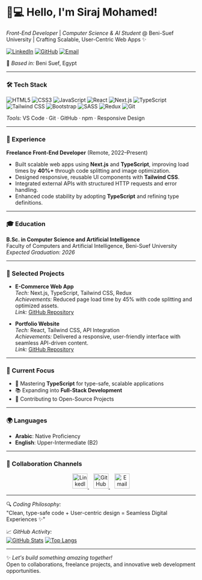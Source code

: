 # 👨💻 Hello, I'm Siraj Mohamed!

*Front-End Developer* | *Computer Science & AI Student* @ Beni-Suef University | Crafting Scalable, User-Centric Web Apps ✨

[![LinkedIn](https://img.shields.io/badge/-Connect_On_LinkedIn-0077B5?style=for-the-badge&logo=linkedin&logoColor=white)](https://www.linkedin.com/in/siraj-mohamed-510a79348)
[![GitHub](https://img.shields.io/badge/-Follow_On_GitHub-181717?style=for-the-badge&logo=github&logoColor=white)](https://github.com/serag-mohamed)
[![Email](https://img.shields.io/badge/-Email_Me-D14836?style=for-the-badge&logo=gmail&logoColor=white)](mailto:serag9923@gmail.com)

📍 *Based in:* Beni Suef, Egypt  

---

### 🛠 Tech Stack
![HTML5](https://img.shields.io/badge/-HTML5-E34F26?logo=html5&logoColor=white)
![CSS3](https://img.shields.io/badge/-CSS3-1572B6?logo=css3)
![JavaScript](https://img.shields.io/badge/-JavaScript-F7DF1E?logo=javascript&logoColor=black)
![React](https://img.shields.io/badge/-React-61DAFB?logo=react&logoColor=black)
![Next.js](https://img.shields.io/badge/-Next.js-000000?logo=next.js&logoColor=white)
![TypeScript](https://img.shields.io/badge/-TypeScript-3178C6?logo=typescript&logoColor=white)
![Tailwind CSS](https://img.shields.io/badge/-Tailwind_CSS-38B2AC?logo=tailwind-css&logoColor=white)
![Bootstrap](https://img.shields.io/badge/-Bootstrap-7952B3?logo=bootstrap)
![SASS](https://img.shields.io/badge/-SASS-CC6699?logo=sass)
![Redux](https://img.shields.io/badge/-Redux-764ABC?logo=redux&logoColor=white)
![Git](https://img.shields.io/badge/-Git-F05032?logo=git&logoColor=white)

*Tools:* VS Code · Git · GitHub · npm · Responsive Design

---

### 💼 Experience
**Freelance Front-End Developer** (Remote, 2022–Present)  
- Built scalable web apps using **Next.js** and **TypeScript**, improving load times by **40%+** through code splitting and image optimization.  
- Designed responsive, reusable UI components with **Tailwind CSS**.  
- Integrated external APIs with structured HTTP requests and error handling.  
- Enhanced code stability by adopting **TypeScript** and refining type definitions.

---

### 🎓 Education
**B.Sc. in Computer Science and Artificial Intelligence**  
Faculty of Computers and Artificial Intelligence, Beni-Suef University  
*Expected Graduation: 2026*

---

### 🌟 Selected Projects
- **E-Commerce Web App**  
  *Tech:* Next.js, TypeScript, Tailwind CSS, Redux  
  *Achievements:* Reduced page load time by 45% with code splitting and optimized assets.  
  *Link:* [GitHub Repository](https://github.com/sirajmohamed)  

- **Portfolio Website**  
  *Tech:* React, Tailwind CSS, API Integration  
  *Achievements:* Delivered a responsive, user-friendly interface with seamless API-driven content.  
  *Link:* [GitHub Repository](https://github.com/sirajmohamed)  

---

### 🎯 Current Focus
- 🧠 Mastering **TypeScript** for type-safe, scalable applications  
- 📚 Expanding into **Full-Stack Development**  
- 🤝 Contributing to Open-Source Projects  

---

### 🌍 Languages
- **Arabic**: Native Proficiency  
- **English**: Upper-Intermediate (B2)

---

### 🌟 Collaboration Channels
<p align="center">
  <a href="https://www.linkedin.com/in/sirajmohamed">
    <img src="https://img.icons8.com/color/48/linkedin.png" alt="LinkedIn" width="40"/>
  </a>
    
  <a href="https://github.com/sirajmohamed">
    <img src="https://img.icons8.com/material-outlined/48/github.png" alt="GitHub" width="40"/>
  </a>
    
  <a href="mailto:serag9232@gmail.com">
    <img src="https://img.icons8.com/color/48/gmail.png" alt="Email" width="40"/>
  </a>
</p>

---

🔍 *Coding Philosophy:*  
"Clean, type-safe code + User-centric design = Seamless Digital Experiences ✨"

📈 *GitHub Activity:*  
[![GitHub Stats](https://github-readme-stats.vercel.app/api?username=sirajmohamed&show_icons=true&theme=radical&hide_title=true)](https://github.com/sirajmohamed)
[![Top Langs](https://github-readme-stats.vercel.app/api/top-langs/?username=sirajmohamed&layout=compact&theme=radical)](https://github.com/sirajmohamed)

---

✨ *Let's build something amazing together!*  
Open to collaborations, freelance projects, and innovative web development opportunities.
